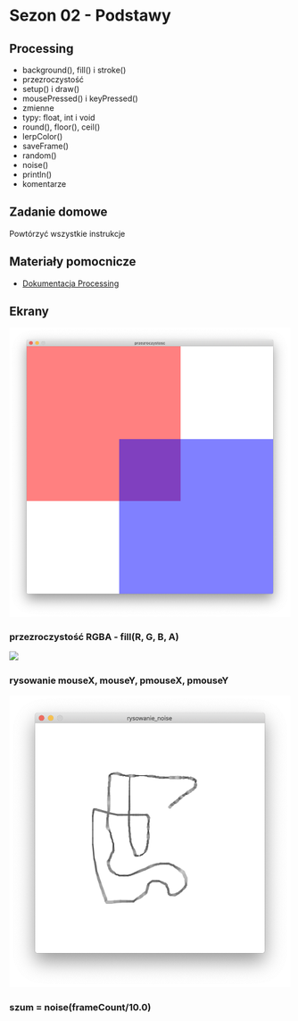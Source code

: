 # Sezon 02 - Podstawy

## Processing
- background(), fill() i stroke()
- przezroczystość
- setup() i draw()
- mousePressed() i keyPressed()
- zmienne
- typy: float, int i void
- round(), floor(), ceil()
- lerpColor()
- saveFrame()
- random()
- noise()
- println()
- komentarze

## Zadanie domowe
Powtórzyć wszystkie instrukcje

## Materiały pomocnicze
- [Dokumentacja Processing](https://processing.org/reference)

## Ekrany
![](przezroczystosc.png)
### przezroczystość RGBA - fill(R, G, B, A)
![](rysowanie)
### rysowanie mouseX, mouseY, pmouseX, pmouseY
![](rysowanie_noise.png)
### szum = noise(frameCount/10.0)

